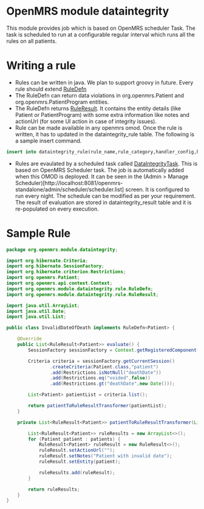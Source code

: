 # OpenMRS module dataintegrity

This module provides job which is based on OpenMRS scheduler Task. The task is scheduled to run at a configurable regular interval which runs all the rules on all patients.


# Writing a rule

* Rules can be written in java.  We plan to support groovy in future.  Every rule should extend [RuleDefn](https://github.com/openmrs/openmrs-module-dataintegrity/blob/master/dataintegrity-api/src/main/java/org/openmrs/module/dataintegrity/rule/RuleDefn.java#L5)
* The RuleDefn can return data violations in org.openmrs.Patient and org.openmrs.PatientProgram entities.
* The RuleDefn returns [RuleResult](https://github.com/openmrs/openmrs-module-dataintegrity/blob/master/dataintegrity-api/src/main/java/org/openmrs/module/dataintegrity/rule/RuleResult.java).  It contains the entity details (like Patient or PatientProgram) with some extra information like notes and actionUrl (for some UI action in case of integrity issues).
* Rule can be made available in any openmrs omod.  Once the rule is written, it has to updated in the dataintegrity_rule table.  The following is a sample insert command.

```sql
insert into dataintegrity_rule(rule_name,rule_category,handler_config,handler_classname) values('Questionable date of death','patient','java','org.openmrs.module.dataintegrity.InvalidDateOfDeath');
```
* Rules are evaulated by a scheduled task called [DataIntegrityTask](https://github.com/openmrs/openmrs-module-dataintegrity/blob/master/dataintegrity-omod/src/main/java/org/openmrs/module/dataintegrity/scheduler/DataIntegrityTask.java).  This is based on OpenMRS Scheduler task.  The job is automatically added when this OMOD is deployed.  It can be seen in the (Admin > Manage Scheduler)[http://localhost:8081/openmrs-standalone/admin/scheduler/scheduler.list] screen.  It is configured to run every night.  The schedule can be modified as per your requirement.  The result of evaluation are stored in dataintegrity_result table and it is re-populated on every execution.

# Sample Rule

``` java
package org.openmrs.module.dataintegrity;

import org.hibernate.Criteria;
import org.hibernate.SessionFactory;
import org.hibernate.criterion.Restrictions;
import org.openmrs.Patient;
import org.openmrs.api.context.Context;
import org.openmrs.module.dataintegrity.rule.RuleDefn;
import org.openmrs.module.dataintegrity.rule.RuleResult;

import java.util.ArrayList;
import java.util.Date;
import java.util.List;

public class InvalidDateOfDeath implements RuleDefn<Patient> {

	@Override
	public List<RuleResult<Patient>> evaluate() {
		SessionFactory sessionFactory = Context.getRegisteredComponent("sessionFactory",SessionFactory.class);

		Criteria criteria = sessionFactory.getCurrentSession()
				.createCriteria(Patient.class,"patient")
				.add(Restrictions.isNotNull("deathDate"))
				.add(Restrictions.eq("voided",false))
				.add(Restrictions.gt("deathDate",new Date()));

		List<Patient> patientList = criteria.list();

		return patientToRuleResultTransformer(patientList);
	}

	private List<RuleResult<Patient>> patientToRuleResultTransformer(List<Patient> patients){

		List<RuleResult<Patient>> ruleResults = new ArrayList<>();
		for (Patient patient : patients) {
			RuleResult<Patient> ruleResult = new RuleResult<>();
			ruleResult.setActionUrl("");
			ruleResult.setNotes("Patient with invalid date");
			ruleResult.setEntity(patient);

			ruleResults.add(ruleResult);
		}

		return ruleResults;
	}
}

```

